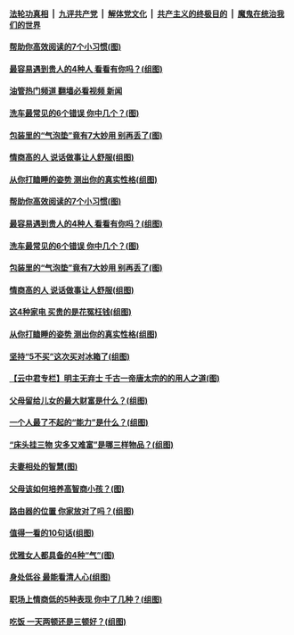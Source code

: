 ####  [法轮功真相](../../../../basic/blob/master/README.md?t=09231731) &nbsp;|&nbsp; [九评共产党](../../../../9ping.md/blob/master/README.md?t=09231731) &nbsp;|&nbsp; [解体党文化](../../../../jtdwh.md/blob/master/README.md?t=09231731)  &nbsp;|&nbsp; [共产主义的终极目的](../../../../gczydzjmd.md/blob/master/README.md?t=09231731) &nbsp;|&nbsp; [魔鬼在统治我们的世界](../../../../mgztzwmdsj.md/blob/master/README.md?t=09231731) 

#### [帮助你高效阅读的7个小习惯(图)](../pages/p8/1017363.md?t=09231731) 

#### [最容易遇到贵人的4种人 看看有你吗？(组图)](../pages/p8/1016302.md?t=09231731) 

#### [油管热门频道 翻墙必看视频 新闻](http://45.76.130.85:81/youtube.html?09231731)

#### [洗车最常见的6个错误 你中几个？(图)](../pages/p8/1017304.md?t=09231731) 

#### [包装里的“气泡垫”竟有7大妙用 别再丢了(图)](../pages/p8/1017230.md?t=09231731) 

#### [情商高的人 说话做事让人舒服(组图)](../pages/p8/1016301.md?t=09231731) 

#### [从你打瞌睡的姿势 测出你的真实性格(组图)](../pages/p8/1017193.md?t=09231731) 

#### [帮助你高效阅读的7个小习惯(图)](../pages/p8/1017363.md?t=09231731) 

#### [最容易遇到贵人的4种人 看看有你吗？(组图)](../pages/p8/1016302.md?t=09231731) 

#### [洗车最常见的6个错误 你中几个？(图)](../pages/p8/1017304.md?t=09231731) 

#### [包装里的“气泡垫”竟有7大妙用 别再丢了(图)](../pages/p8/1017230.md?t=09231731) 

#### [情商高的人 说话做事让人舒服(组图)](../pages/p8/1016301.md?t=09231731) 

#### [这4种家电 买贵的是花冤枉钱(组图)](../pages/p8/1017224.md?t=09231731) 

#### [从你打瞌睡的姿势 测出你的真实性格(组图)](../pages/p8/1017193.md?t=09231731) 

#### [坚持“5不买”这次买对冰箱了(组图)](../pages/p8/1016985.md?t=09231731) 

#### [【云中君专栏】明主无弃士 千古一帝唐太宗的的用人之道(图)](../pages/p8/1016898.md?t=09231731) 

#### [父母留给儿女的最大财富是什么？(组图)](../pages/p8/1015838.md?t=09231731) 

#### [一个人最了不起的“能力”是什么？(组图)](../pages/p8/1016300.md?t=09231731) 

#### [“床头挂三物 灾多又难富”是哪三样物品？(组图)](../pages/p8/1016126.md?t=09231731) 

#### [夫妻相处的智慧(图)](../pages/p8/1017080.md?t=09231731) 

#### [父母该如何培养高智商小孩？(图)](../pages/p8/1016923.md?t=09231731) 

#### [路由器的位置 你家放对了吗？(组图)](../pages/p8/1016293.md?t=09231731) 

#### [值得一看的10句话(组图)](../pages/p8/1016709.md?t=09231731) 

#### [优雅女人都具备的4种“气”(图)](../pages/p8/1017005.md?t=09231731) 

#### [身处低谷 最能看清人心(组图)](../pages/p8/1016124.md?t=09231731) 

#### [职场上情商低的5种表现 你中了几种？(组图)](../pages/p8/1016944.md?t=09231731) 

#### [吃饭 一天两顿还是三顿好？(组图)](../pages/p8/1016777.md?t=09231731) 

<img src='http://gfw-breaker.win/goodnews/indexes/p8.md' width='0px' height='0px'/>

